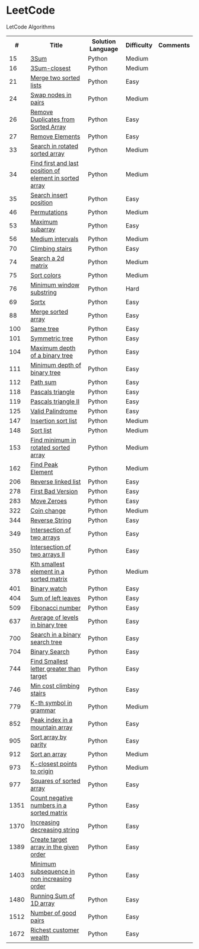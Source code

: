 # LeetCode
LetCode Algorithms

<table>
  <tr>
    <th>#</th>
    <th>Title</th>
    <th>Solution Language</th>
    <th>Difficulty</th>
    <th>Comments</th>
  </tr>
  <tr>
    <td>15</td>
    <td><a href="https://leetcode.com/problems/3sum/">3Sum</a></td>
    <td>Python</td>
    <td>Medium</td>
    <td></td>
  </tr>
  <tr>
    <td>16</td>
    <td><a href="https://leetcode.com/problems/3sum-closest/">3Sum-closest</a></td>
    <td>Python</td>
    <td>Medium</td>
    <td></td>
  </tr>
  <tr>
    <td>21</td>
    <td><a href="https://leetcode.com/problems/merge-two-sorted-lists/">Merge two sorted lists</a></td>
    <td>Python</td>
    <td>Easy</td>
    <td></td>
  </tr>
  <tr>
    <td>24</td>
    <td><a href="https://leetcode.com/problems/swap-nodes-in-pairs/">Swap nodes in pairs</a></td>
    <td>Python</td>
    <td>Medium</td>
    <td></td>
  </tr>  
  <tr>
    <td>26</td>
    <td><a href="https://leetcode.com/problems/remove-duplicates-from-sorted-array/">Remove Duplicates from Sorted Array</a></td>
    <td>Python</td>
    <td>Easy</td>
    <td></td>
  </tr>
  <tr>
    <td>27</td>
    <td><a href="https://leetcode.com/problems/remove-element/">Remove Elements</a></td>
    <td>Python</td>
    <td>Easy</td>
    <td></td>
  </tr>
  <tr>
    <td>33</td>
    <td><a href="https://leetcode.com/problems/search-in-rotated-sorted-array/">Search in rotated sorted array</a></td>
    <td>Python</td>
    <td>Medium</td>
    <td></td>
  </tr>
  <tr>
    <td>34</td>
    <td><a href="https://leetcode.com/problems/find-first-and-last-position-of-element-in-sorted-array/">Find first and last position of element in sorted array</a></td>
    <td>Python</td>
    <td>Medium</td>
    <td></td>
  </tr>  
  <tr>
    <td>35</td>
    <td><a href="https://leetcode.com/problems/search-insert-position/">Search insert position</a></td>
    <td>Python</td>
    <td>Easy</td>
    <td></td>
  </tr>
  <tr>
    <td>46</td>
    <td><a href="https://leetcode.com/problems/permutations/">Permutations</a></td>
    <td>Python</td>
    <td>Medium</td>
    <td></td>
  </tr>
  <tr>
    <td>53</td>
    <td><a href="https://leetcode.com/problems/maximum-subarray/">Maximum subarray</a></td>
    <td>Python</td>
    <td>Easy</td>
    <td></td>
  </tr>
  <tr>
    <td>56</td>
    <td><a href="https://leetcode.com/problems/merge-intervals/">Medium intervals</a></td>
    <td>Python</td>
    <td>Medium</td>
    <td></td>
  </tr> 
  <tr>
    <td>70</td>
    <td><a href="https://leetcode.com/problems/climbing-stairs/">Climbing stairs</a></td>
    <td>Python</td>
    <td>Easy</td>
    <td></td>
  </tr>  
  <tr>
    <td>74</td>
    <td><a href="https://leetcode.com/problems/search-a-2d-matrix/">Search a 2d matrix</a></td>
    <td>Python</td>
    <td>Medium</td>
    <td></td>
  </tr> 
  <tr>
    <td>75</td>
    <td><a href="https://leetcode.com/problems/sort-colors/">Sort colors</a></td>
    <td>Python</td>
    <td>Medium</td>
    <td></td>
  </tr> 
  <tr>
    <td>76</td>
    <td><a href="https://leetcode.com/problems/minimum-window-substring/">Minimum window substring</a></td>
    <td>Python</td>
    <td>Hard</td>
    <td></td>
  </tr>
  <tr>
    <td>69</td>
    <td><a href="https://leetcode.com/problems/sqrtx/">Sqrtx</a></td>
    <td>Python</td>
    <td>Easy</td>
    <td></td>
  </tr>  
  <tr>
    <td>88</td>
    <td><a href="https://leetcode.com/problems/merge-sorted-array/">Merge sorted array</a></td>
    <td>Python</td>
    <td>Easy</td>
    <td></td>
  </tr> 
  <tr>
    <td>100</td>
    <td><a href="https://leetcode.com/problems/same-tree/">Same tree</a></td>
    <td>Python</td>
    <td>Easy</td>
    <td></td>
  </tr> 
  <tr>
    <td>101</td>
    <td><a href="https://leetcode.com/problems/symmetric-tree/">Symmetric tree</a></td>
    <td>Python</td>
    <td>Easy</td>
    <td></td>
  </tr> 
  <tr>
    <td>104</td>
    <td><a href="https://leetcode.com/problems/maximum-depth-of-binary-tree/">Maximum depth of a binary tree</a></td>
    <td>Python</td>
    <td>Easy</td>
    <td></td>
  </tr> 
  <tr>
    <td>111</td>
    <td><a href="https://leetcode.com/problems/minimum-depth-of-binary-tree/">Minimum depth of binary tree</a></td>
    <td>Python</td>
    <td>Easy</td>
    <td></td>
  </tr> 
  <tr>
    <td>112</td>
    <td><a href="https://leetcode.com/problems/path-sum/">Path sum</a></td>
    <td>Python</td>
    <td>Easy</td>
    <td></td>
  </tr> 
  <tr>
    <td>118</td>
    <td><a href="https://leetcode.com/problems/pascals-triangle/">Pascals triangle</a></td>
    <td>Python</td>
    <td>Easy</td>
    <td></td>
  </tr> 
  <tr>
    <td>119</td>
    <td><a href="https://leetcode.com/problems/pascals-triangle-ii/">Pascals triangle II</a></td>
    <td>Python</td>
    <td>Easy</td>
    <td></td>
  </tr>
  <tr>
    <td>125</td>
    <td><a href="https://leetcode.com/problems/valid-palindrome/">Valid Palindrome</a></td>
    <td>Python</td>
    <td>Easy</td>
    <td></td>
  </tr>
  <tr>
    <td>147</td>
    <td><a href="https://leetcode.com/problems/insertion-sort-list/">Insertion sort list</a></td>
    <td>Python</td>
    <td>Medium</td>
    <td></td>
  </tr> 
  <tr>
    <td>148</td>
    <td><a href="https://leetcode.com/problems/sort-list/">Sort list</a></td>
    <td>Python</td>
    <td>Medium</td>
    <td></td>
  </tr>
  <tr>
    <td>153</td>
    <td><a href="https://leetcode.com/problems/find-minimum-in-rotated-sorted-array/">Find minimum in rotated sorted array</a></td>
    <td>Python</td>
    <td>Medium</td>
    <td></td>
  </tr>
  <tr>
    <td>162</td>
    <td><a href="https://leetcode.com/problems/find-peak-element/">Find Peak Element</a></td>
    <td>Python</td>
    <td>Medium</td>
    <td></td>
  </tr>
  <tr>
    <td>206</td>
    <td><a href="https://leetcode.com/problems/reverse-linked-list/">Reverse linked list</a></td>
    <td>Python</td>
    <td>Easy</td>
    <td></td>
  </tr>
  <tr>
    <td>278</td>
    <td><a href="https://leetcode.com/problems/first-bad-version/">First Bad Version</a></td>
    <td>Python</td>
    <td>Easy</td>
    <td></td>
  </tr> 
  <tr>
    <td>283</td>
    <td><a href="https://leetcode.com/problems/move-zeroes/">Move Zeroes</a></td>
    <td>Python</td>
    <td>Easy</td>
    <td></td>
  </tr>
  <tr>
    <td>322</td>
    <td><a href="https://leetcode.com/problems/coin-change/">Coin change</a></td>
    <td>Python</td>
    <td>Medium</td>
    <td></td>
  </tr>  
  <tr>
    <td>344</td>
    <td><a href="https://leetcode.com/problems/reverse-string/">Reverse String</a></td>
    <td>Python</td>
    <td>Easy</td>
    <td></td>
  </tr>
  <tr>
    <td>349</td>
    <td><a href="https://leetcode.com/problems/intersection-of-two-arrays/">Intersection of two arrays</a></td>
    <td>Python</td>
    <td>Easy</td>
    <td></td>
  </tr>
  <tr>
    <td>350</td>
    <td><a href="https://leetcode.com/problems/intersection-of-two-arrays-ii/">Intersection of two arrays II</a></td>
    <td>Python</td>
    <td>Easy</td>
    <td></td>
  </tr>  
  <tr>
    <td>378</td>
    <td><a href="https://leetcode.com/problems/kth-smallest-element-in-a-sorted-matrix/">Kth smallest element in a sorted matrix</a></td>
    <td>Python</td>
    <td>Medium</td>
    <td></td>
  </tr>  
  <tr>
    <td>401</td>
    <td><a href="https://leetcode.com/problems/binary-watch/">Binary watch</a></td>
    <td>Python</td>
    <td>Easy</td>
    <td></td>
  </tr>  
  <tr>
    <td>404</td>
    <td><a href="https://leetcode.com/problems/sum-of-left-leaves/">Sum of left leaves</a></td>
    <td>Python</td>
    <td>Easy</td>
    <td></td>
  </tr>  
  <tr>
    <td>509</td>
    <td><a href="https://leetcode.com/problems/fibonacci-number/">Fibonacci number</a></td>
    <td>Python</td>
    <td>Easy</td>
    <td></td>
  </tr>
  <tr>
    <td>637</td>
    <td><a href="https://leetcode.com/problems/average-of-levels-in-binary-tree/">Average of levels in binary tree</a></td>
    <td>Python</td>
    <td>Easy</td>
    <td></td>
  </tr>
  <tr>
    <td>700</td>
    <td><a href="https://leetcode.com/problems/search-in-a-binary-search-tree/">Search in a binary search tree</a></td>
    <td>Python</td>
    <td>Easy</td>
    <td></td>
  </tr>
  <tr>
    <td>704</td>
    <td><a href="https://leetcode.com/problems/binary-search/">Binary Search</a></td>
    <td>Python</td>
    <td>Easy</td>
    <td></td>
  </tr>
  <tr>
    <td>744</td>
    <td><a href="https://leetcode.com/problems/find-smallest-letter-greater-than-target/">Find Smallest letter greater than target</a></td>
    <td>Python</td>
    <td>Easy</td>
    <td></td>
  </tr> 
  <tr>
    <td>746</td>
    <td><a href="https://leetcode.com/problems/min-cost-climbing-stairs/">Min cost climbing stairs</a></td>
    <td>Python</td>
    <td>Easy</td>
    <td></td>
  </tr>
  <tr>
    <td>779</td>
    <td><a href="https://leetcode.com/problems/k-th-symbol-in-grammar/">K-th symbol in grammar</a></td>
    <td>Python</td>
    <td>Medium</td>
    <td></td>
  </tr>
  <tr>
    <td>852</td>
    <td><a href="https://leetcode.com/problems/peak-index-in-a-mountain-array/">Peak index in a mountain array</a></td>
    <td>Python</td>
    <td>Easy</td>
    <td></td>
  </tr>   
  <tr>
    <td>905</td>
    <td><a href="https://leetcode.com/problems/sort-array-by-parity/">Sort array by parity</a></td>
    <td>Python</td>
    <td>Easy</td>
    <td></td>
  </tr>
  <tr>
    <td>912</td>
    <td><a href="https://leetcode.com/problems/sort-an-array/">Sort an array</a></td>
    <td>Python</td>
    <td>Medium</td>
    <td></td>
  </tr> 
  <tr>
    <td>973</td>
    <td><a href="https://leetcode.com/problems/k-closest-points-to-origin/">K-closest points to origin</a></td>
    <td>Python</td>
    <td>Medium</td>
    <td></td>
  </tr> 
  
  <tr>
    <td>977</td>
    <td><a href="https://leetcode.com/problems/squares-of-a-sorted-array/">Squares of sorted array</a></td>
    <td>Python</td>
    <td>Easy</td>
    <td></td>
  </tr>
  <tr>
    <td>1351</td>
    <td><a href="https://leetcode.com/problems/count-negative-numbers-in-a-sorted-matrix/">Count negative numbers in a sorted matrix</a></td>
    <td>Python</td>
    <td>Easy</td>
    <td></td>
  </tr> 
  <tr>
    <td>1370</td>
    <td><a href="https://leetcode.com/problems/increasing-decreasing-string/">Increasing decreasing string</a></td>
    <td>Python</td>
    <td>Easy</td>
    <td></td>
  </tr>  
  <tr>
    <td>1389</td>
    <td><a href="https://leetcode.com/problems/create-target-array-in-the-given-order/">Create target array in the given order</a></td>
    <td>Python</td>
    <td>Easy</td>
    <td></td>
  </tr>
  <tr>
    <td>1403</td>
    <td><a href="https://leetcode.com/problems/minimum-subsequence-in-non-increasing-order/">Minimum subsequence in non increasing order</a></td>
    <td>Python</td>
    <td>Easy</td>
    <td></td>
  </tr>  
  <tr>
    <td>1480</td>
    <td><a href="https://leetcode.com/problems/running-sum-of-1d-array/">Running Sum of 1D array</a></td>
    <td>Python</td>
    <td>Easy</td>
    <td></td>
  </tr>
  <tr>
    <td>1512</td>
    <td><a href="https://leetcode.com/problems/number-of-good-pairs/">Number of good pairs</a></td>
    <td>Python</td>
    <td>Easy</td>
    <td></td>
  </tr>
  <tr>
    <td>1672</td>
    <td><a href="https://leetcode.com/problems/richest-customer-wealth/">Richest customer wealth</a></td>
    <td>Python</td>
    <td>Easy</td>
    <td></td>
  </tr>
</table>

